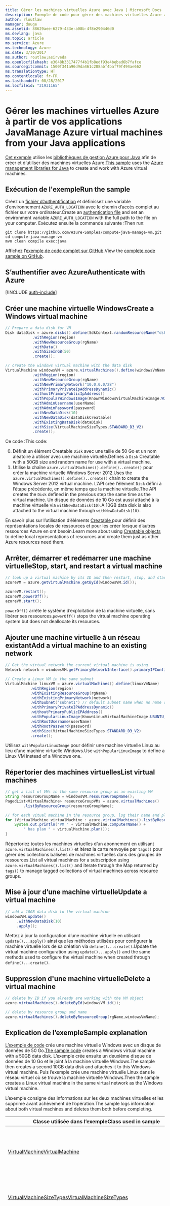 ```yaml
---
title: Gérer les machines virtuelles Azure avec Java | Microsoft Docs
description: Exemple de code pour gérer des machines virtuelles Azure avec le kit de développement logiciel (SDK) pour Java
author: rloutlaw
manager: douge
ms.assetid: 88629aee-6279-433e-a08b-4f8e290446d0
ms.devlang: java
ms.topic: article
ms.service: Azure
ms.technology: Azure
ms.date: 3/30/2017
ms.author: routlaw;asirveda
ms.openlocfilehash: e3048b3317477f4b1fb8edf93e4bebad6b7fafce
ms.sourcegitcommit: 1500f341a96d9da461c288abf4baf79f494ae662
ms.translationtype: HT
ms.contentlocale: fr-FR
ms.lasthandoff: 08/28/2017
ms.locfileid: "21931165"
---
```

# <a name="manage-azure-virtual-machines-from-your-java-applications"></a><span data-ttu-id="53847-103">Gérer les machines virtuelles Azure à partir de vos applications Java</span><span class="sxs-lookup"><span data-stu-id="53847-103">Manage Azure virtual machines from your Java applications</span></span>

<span data-ttu-id="53847-104">[Cet exemple](https://github.com/Azure-Samples/compute-java-manage-vm/) utilise les [bibliothèques de gestion Azure pour Java](https://github.com/Azure/azure-sdk-for-java) afin de créer et d’utiliser des machines virtuelles Azure.</span><span class="sxs-lookup"><span data-stu-id="53847-104">[This sample](https://github.com/Azure-Samples/compute-java-manage-vm/) uses the [Azure management libraries for Java](https://github.com/Azure/azure-sdk-for-java) to create and work with Azure virtual machines.</span></span>

## <a name="run-the-sample"></a><span data-ttu-id="53847-105">Exécution de l'exemple</span><span class="sxs-lookup"><span data-stu-id="53847-105">Run the sample</span></span>

<span data-ttu-id="53847-106">Créez un [fichier d’authentification](https://github.com/Azure/azure-sdk-for-java/blob/master/AUTH.md) et définissez une variable d’environnement `AZURE_AUTH_LOCATION` avec le chemin d’accès complet au fichier sur votre ordinateur.</span><span class="sxs-lookup"><span data-stu-id="53847-106">Create an [authentication file](https://github.com/Azure/azure-sdk-for-java/blob/master/AUTH.md) and set an environment variable `AZURE_AUTH_LOCATION` with the full path to the file on your computer.</span></span> <span data-ttu-id="53847-107">Exécutez ensuite la commande suivante :</span><span class="sxs-lookup"><span data-stu-id="53847-107">Then run:</span></span>

```
git clone https://github.com/Azure-Samples/compute-java-manage-vm.git
cd compute-java-manage-vm
mvn clean compile exec:java
```

<span data-ttu-id="53847-108">Affichez l’[exemple de code complet sur GitHub](https://github.com/Azure-Samples/compute-java-manage-vm/blob/master/src/main/java/com/microsoft/azure/management/compute/samples/ManageVirtualMachine.java).</span><span class="sxs-lookup"><span data-stu-id="53847-108">View the [complete code sample on GitHub](https://github.com/Azure-Samples/compute-java-manage-vm/blob/master/src/main/java/com/microsoft/azure/management/compute/samples/ManageVirtualMachine.java).</span></span>

## <a name="authenticate-with-azure"></a><span data-ttu-id="53847-109">S’authentifier avec Azure</span><span class="sxs-lookup"><span data-stu-id="53847-109">Authenticate with Azure</span></span>

[!INCLUDE [auth-include](includes/java-auth-include.md)]

## <a name="create-a-windows-virtual-machine"></a><span data-ttu-id="53847-110">Créer une machine virtuelle Windows</span><span class="sxs-lookup"><span data-stu-id="53847-110">Create a Windows virtual machine</span></span>

```java
// Prepare a data disk for VM
Disk dataDisk = azure.disks().define(SdkContext.randomResourceName("dsk", 30))
            .withRegion(region)
            .withNewResourceGroup(rgName)
            .withData()
            .withSizeInGB(50)
            .create();

// create the windows virtual machine with the data disk            
VirtualMachine windowsVM = azure.virtualMachines().define(windowsVmName)
            .withRegion(region)
            .withNewResourceGroup(rgName)
            .withNewPrimaryNetwork("10.0.0.0/28")
            .withPrimaryPrivateIpAddressDynamic()
            .withoutPrimaryPublicIpAddress()
            .withPopularWindowsImage(KnownWindowsVirtualMachineImage.WINDOWS_SERVER_2012_R2_DATACENTER)
            .withAdminUsername(userName)
            .withAdminPassword(password)
            .withNewDataDisk(10)
            .withNewDataDisk(dataDiskCreatable)
            .withExistingDataDisk(dataDisk)
            .withSize(VirtualMachineSizeTypes.STANDARD_D3_V2)
            .create();
```

<span data-ttu-id="53847-111">Ce code :</span><span class="sxs-lookup"><span data-stu-id="53847-111">This code:</span></span>   

0. <span data-ttu-id="53847-112">Définit un élément Creatable `Disk` avec une taille de 50 Go et un nom aléatoire à utiliser avec une machine virtuelle.</span><span class="sxs-lookup"><span data-stu-id="53847-112">Defines a `Disk` Creatable with a 50GB size and random name for use with a virtual machine.</span></span>
0. <span data-ttu-id="53847-113">Utilise la chaîne `azure.virtualMachines().define()..create()` pour créer la machine virtuelle Windows Server 2012.</span><span class="sxs-lookup"><span data-stu-id="53847-113">Uses the `azure.virtualMachines().define()..create()` chain to create the Windows Server 2012 virtual machine.</span></span> <span data-ttu-id="53847-114">L’API crée l’élément `Disk` défini à l’étape précédente, en même temps que la machine virtuelle.</span><span class="sxs-lookup"><span data-stu-id="53847-114">The API creates the `Disk` defined in the previous step the same time as the virtual machine.</span></span> <span data-ttu-id="53847-115">Un disque de données de 10 Go est aussi attaché à la machine virtuelle via `withNewDataDisk(10)`.</span><span class="sxs-lookup"><span data-stu-id="53847-115">A 10GB data disk is also attached to the virtual machine through `withNewDataDisk(10)`.</span></span>

<span data-ttu-id="53847-116">En savoir plus sur l’utilisation d’éléments [Creatable<T> ](java-sdk-azure-concepts.md#Creatables) pour définir des représentations locales de ressources et pour les créer lorsque d’autres ressources Azure en ont besoin.</span><span class="sxs-lookup"><span data-stu-id="53847-116">Learn more about using [Creatable<T> objects](java-sdk-azure-concepts.md#Creatables) to define local representations of resources and create them just as other Azure resources need them.</span></span>

## <a name="stop-start-and-restart-a-virtual-machine"></a><span data-ttu-id="53847-117">Arrêter, démarrer et redémarrer une machine virtuelle</span><span class="sxs-lookup"><span data-stu-id="53847-117">Stop, start, and restart a virtual machine</span></span>

```java
// look up a virtual machine by its ID and then restart, stop, and start it
azureVM = azure.getVirtualMachine.getById(windowsVM.id());

azureVM.restart();
azureVM.powerOff();
azureVM.start();
```

<span data-ttu-id="53847-118">`powerOff()` arrête le système d’exploitation de la machine virtuelle, sans libérer ses ressources.</span><span class="sxs-lookup"><span data-stu-id="53847-118">`powerOff()` stops the virtual machine operating system but does not deallocate its resources.</span></span>

## <a name="add-a-virtual-machine-to-an-existing-network"></a><span data-ttu-id="53847-119">Ajouter une machine virtuelle à un réseau existant</span><span class="sxs-lookup"><span data-stu-id="53847-119">Add a virtual machine to an existing network</span></span>

```java
// Get the virtual network the current virtual machine is using
Network network = windowsVM.getPrimaryNetworkInterface().primaryIPConfiguration().getNetwork();

// Create a Linux VM in the same subnet
VirtualMachine linuxVM = azure.virtualMachines().define(linuxVmName)
           .withRegion(region)
           .withExistingResourceGroup(rgName)
           .withExistingPrimaryNetwork(network)
           .withSubnet("subnet1") // default subnet name when no name specified at creation
           .withPrimaryPrivateIPAddressDynamic()
           .withoutPrimaryPublicIPAddress()
           .withPopularLinuxImage(KnownLinuxVirtualMachineImage.UBUNTU_SERVER_16_04_LTS)
           .withRootUsername(userName)
           .withRootPassword(password)
           .withSize(VirtualMachineSizeTypes.STANDARD_D3_V2)
           .create();
```

<span data-ttu-id="53847-120">Utilisez `withPopularLinuxImage` pour définir une machine virtuelle Linux au lieu d’une machine virtuelle Windows.</span><span class="sxs-lookup"><span data-stu-id="53847-120">Use `withPopularLinuxImage` to define a Linux VM instead of a Windows one.</span></span>


## <a name="list-virtual-machines"></a><span data-ttu-id="53847-121">Répertorier des machines virtuelles</span><span class="sxs-lookup"><span data-stu-id="53847-121">List virtual machines</span></span>

```java
// get a list of VMs in the same resource group as an existing VM
String resourceGroupName = windowsVM.resourceGroupName();
PagedList<VirtualMachine> resourceGroupVMs = azure.virtualMachines()
        .listByResourceGroup(resourceGroupName); 

// for each vitual machine in the resource group, log their name and plan
for (VirtualMachine virtualMachine : azure.virtualMachines().listByResourceGroup(resourceGroupName)) {
    System.out.println("VM " + virtualMachine.computerName() + 
        " has plan " + virtualMachine.plan());
}
```

<span data-ttu-id="53847-122">Répertoriez toutes les machines virtuelles d’un abonnement en utilisant `azure.virtualMachines().list()` et itérez la carte renvoyée par `tags()` pour gérer des collections balisées de machines virtuelles dans des groupes de ressources.</span><span class="sxs-lookup"><span data-stu-id="53847-122">List all virtual machines for a subscription using `azure.virtualMachines().list()` and iterate through the Map returned by `tags()` to manage tagged collections of virtual machines across resource groups.</span></span>

## <a name="update-a-virtual-machine"></a><span data-ttu-id="53847-123">Mise à jour d’une machine virtuelle</span><span class="sxs-lookup"><span data-stu-id="53847-123">Update a virtual machine</span></span>

```java
// add a 10GB data disk to the virtual machine
windowsVM.update()
     .withNewDataDisk(10)
     .apply();
```

<span data-ttu-id="53847-124">Mettez à jour la configuration d’une machine virtuelle en utilisant `update()...apply()` ainsi que les méthodes utilisées pour configurer la machine virtuelle lors de sa création via `define()...create()`.</span><span class="sxs-lookup"><span data-stu-id="53847-124">Update the virtual machine configuration using `update()...apply()` and the same methods used to configure the virtual machine when created through `define()...create()`.</span></span>

## <a name="delete-a-virtual-machine"></a><span data-ttu-id="53847-125">Suppression d'une machine virtuelle</span><span class="sxs-lookup"><span data-stu-id="53847-125">Delete a virtual machine</span></span>

```java
// delete by ID if you already are working with the VM object
azure.virtualMachines().deleteById(windowsVM.id());

// delete by resource group and name
azure.virtualMachines().deleteByResourceGroup(rgName,windowsVmName);
```

## <a name="sample-explanation"></a><span data-ttu-id="53847-126">Explication de l’exemple</span><span class="sxs-lookup"><span data-stu-id="53847-126">Sample explanation</span></span>

<span data-ttu-id="53847-127">[L’exemple de code](https://github.com/Azure-Samples/compute-java-manage-vm/blob/master/src/main/java/com/microsoft/azure/management/compute/samples/ManageVirtualMachine.java) crée une machine virtuelle Windows avec un disque de données de 50 Go.</span><span class="sxs-lookup"><span data-stu-id="53847-127">[The sample code](https://github.com/Azure-Samples/compute-java-manage-vm/blob/master/src/main/java/com/microsoft/azure/management/compute/samples/ManageVirtualMachine.java) creates a Windows virtual machine with a 50GB data disk.</span></span> <span data-ttu-id="53847-128">L’exemple crée ensuite un deuxième disque de données de 10 Go et le joint à la machine virtuelle Windows.</span><span class="sxs-lookup"><span data-stu-id="53847-128">The sample then creates a second 10GB data disk and attaches it to this Windows virtual machine.</span></span>
<span data-ttu-id="53847-129">Puis l’exemple crée une machine virtuelle Linux dans le réseau virtuel où se trouve la machine virtuelle Windows.</span><span class="sxs-lookup"><span data-stu-id="53847-129">Then the sample creates a Linux virtual machine in the same virtual network as the Windows virtual machine.</span></span>

<span data-ttu-id="53847-130">L’exemple consigne des informations sur les deux machines virtuelles et les supprime avant achèvement de l’opération.</span><span class="sxs-lookup"><span data-stu-id="53847-130">The sample logs information about both virtual machines and deletes them both before completing.</span></span>

| <span data-ttu-id="53847-131">Classe utilisée dans l’exemple</span><span class="sxs-lookup"><span data-stu-id="53847-131">Class used in sample</span></span> | <span data-ttu-id="53847-132">Remarques</span><span class="sxs-lookup"><span data-stu-id="53847-132">Notes</span></span>
|-------|-------|
| [<span data-ttu-id="53847-133">VirtualMachine</span><span class="sxs-lookup"><span data-stu-id="53847-133">VirtualMachine</span></span>](https://docs.microsoft.com/java/api/com.microsoft.azure.management.compute._virtual_machine) | <span data-ttu-id="53847-134">Interrogez des propriétés et gérez l’état des machines virtuelles.</span><span class="sxs-lookup"><span data-stu-id="53847-134">Query properties and manage state of virtual machines.</span></span> <span data-ttu-id="53847-135">Récupéré sous forme de liste avec `azure.virtualMachines().list()` ou par nom ou ID avec `azure.virtualMachines().getByResourceGroup()`</span><span class="sxs-lookup"><span data-stu-id="53847-135">Retrieved in list form  with`azure.virtualMachines().list()` or by name or ID `azure.virtualMachines().getByResourceGroup()`</span></span>
| [<span data-ttu-id="53847-136">VirtualMachineSizeTypes</span><span class="sxs-lookup"><span data-stu-id="53847-136">VirtualMachineSizeTypes</span></span>](https://docs.microsoft.com/java/api/com.microsoft.azure.management.compute._virtual_machine_size_types) | <span data-ttu-id="53847-137">Classe avec des valeurs statiques qui mappent les [options de tailles d’une machine virtuelle](https://azure.microsoft.com/pricing/details/virtual-machines/linux/), utilisées par la méthode `withSize()` pour définir les ressources allouées à la machine virtuelle.</span><span class="sxs-lookup"><span data-stu-id="53847-137">Class with static values that map to [virtual machine size options](https://azure.microsoft.com/pricing/details/virtual-machines/linux/), used by the `withSize()` method to define the resources allocated to the VM.</span></span>
| [<span data-ttu-id="53847-138">Disque</span><span class="sxs-lookup"><span data-stu-id="53847-138">Disk</span></span>](https://docs.microsoft.com/java/api/com.microsoft.azure.management.compute._disk) | <span data-ttu-id="53847-139">Créez un disque pour stocker des données en utilisant `withData()` ou une image de système d’exploitation avec la méthode appropriée `withLinux` ou `withWindows` lorsque vous définissez le disque.</span><span class="sxs-lookup"><span data-stu-id="53847-139">Create a disk to store data using `withData()` or operating system image using the appropriate `withLinux` or `withWindows` method when defining the disk.</span></span> <span data-ttu-id="53847-140">Attachez des disques aux machines virtuelles lors de leur création (`using withNewDataDisk` ou `withExistingDataDisk`) ou après leur création en `update()..apply()` sur l’objet VirtualMachine.</span><span class="sxs-lookup"><span data-stu-id="53847-140">Attach disks to virtual machines either at the time of creation (`using withNewDataDisk` or `withExistingDataDisk`) or after creation by `update()..apply()` on the VirtualMachine object.</span></span>
| [<span data-ttu-id="53847-141">DiskSkuTypes</span><span class="sxs-lookup"><span data-stu-id="53847-141">DiskSkuTypes</span></span>](https://docs.microsoft.com/java/api/com.microsoft.azure.management.compute._disk_sku_types) | <span data-ttu-id="53847-142">Classe avec des valeurs statiques pour définir un disque avec une formule de stockage standard ou [premium](https://docs.microsoft.com/azure/storage/storage-premium-storage).</span><span class="sxs-lookup"><span data-stu-id="53847-142">Class with static values to define a disk with a standard or [premium](https://docs.microsoft.com/azure/storage/storage-premium-storage) storage plan.</span></span>
| [<span data-ttu-id="53847-143">KnownLinuxVirtualMachineImage</span><span class="sxs-lookup"><span data-stu-id="53847-143">KnownLinuxVirtualMachineImage</span></span>](https://docs.microsoft.com/java/api/com.microsoft.azure.management.compute._known_linux_virtual_machine_image) | <span data-ttu-id="53847-144">Classe avec un ensemble d’options de machine virtuelle Linux à utiliser avec la méthode `withPopularLinuxImage()` au moment de définir une machine virtuelle.</span><span class="sxs-lookup"><span data-stu-id="53847-144">Class with a set of Linux virtual machine options for use with the `withPopularLinuxImage()` method when defining a virtual machine.</span></span>
| [<span data-ttu-id="53847-145">KnownWindowsVirtualMachineImage</span><span class="sxs-lookup"><span data-stu-id="53847-145">KnownWindowsVirtualMachineImage</span></span>](https://docs.microsoft.com/java/api/com.microsoft.azure.management.compute._known_windows_virtual_machine_image) | <span data-ttu-id="53847-146">Classe avec un ensemble d’options d’image de machine virtuelle Windows à utiliser avec la méthode `withPopularWindowsImage()` au moment définir une machine virtuelle.</span><span class="sxs-lookup"><span data-stu-id="53847-146">Class with a set of Windows virtual machine image options for use with the `withPopularWindowsImage()` method when defining a virtual machine.</span></span>

## <a name="next-steps"></a><span data-ttu-id="53847-147">Étapes suivantes</span><span class="sxs-lookup"><span data-stu-id="53847-147">Next steps</span></span>

[!INCLUDE [next-steps](includes/java-next-steps.md)]